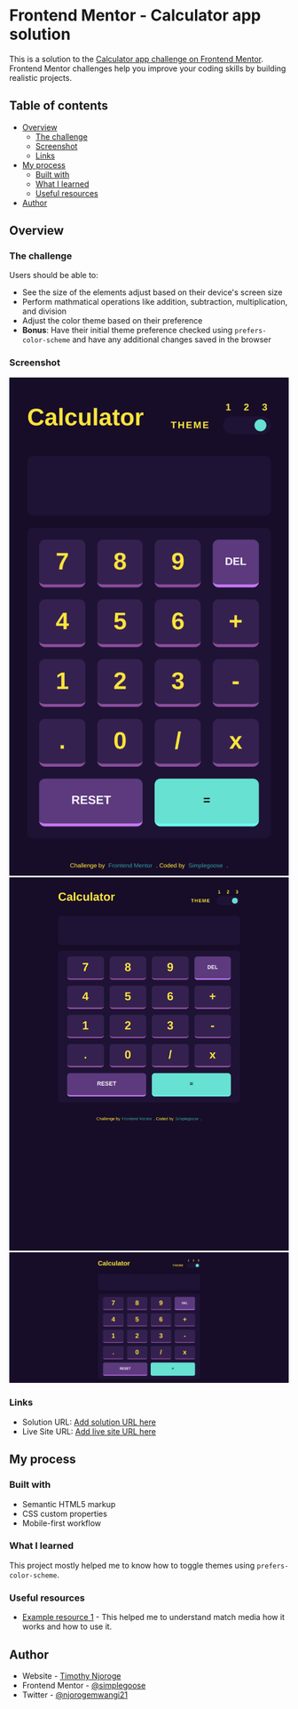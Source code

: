 # Frontend Mentor - Calculator app solution

This is a solution to the [Calculator app challenge on Frontend Mentor](https://www.frontendmentor.io/challenges/calculator-app-9lteq5N29). Frontend Mentor challenges help you improve your coding skills by building realistic projects. 

## Table of contents

- [Overview](#overview)
  - [The challenge](#the-challenge)
  - [Screenshot](#screenshot)
  - [Links](#links)
- [My process](#my-process)
  - [Built with](#built-with)
  - [What I learned](#what-i-learned)
  - [Useful resources](#useful-resources)
- [Author](#author)

## Overview

### The challenge

Users should be able to:

- See the size of the elements adjust based on their device's screen size
- Perform mathmatical operations like addition, subtraction, multiplication, and division
- Adjust the color theme based on their preference
- **Bonus**: Have their initial theme preference checked using `prefers-color-scheme` and have any additional changes saved in the browser

### Screenshot

![mobile](./screenshots/screenshot_(iPhone%20SE).png)
![tablet](./screenshots/screenshot_(iPad%20Mini).png)
![desktop](./screenshots/screenshot_(PC).png)

### Links

- Solution URL: [Add solution URL here](https://github.com/simplegoose/calculator-app.git)
- Live Site URL: [Add live site URL here](https://simplegoose-calculator-app.vercel.app/)

## My process

### Built with

- Semantic HTML5 markup
- CSS custom properties
- Mobile-first workflow

### What I learned

This project mostly helped me to know how to toggle themes using `prefers-color-scheme`.

### Useful resources

- [Example resource 1](https://developer.mozilla.org/en-US/docs/Web/API/Window/matchMedia) - This helped me to understand match media how it works and how to use it.

## Author

- Website - [Timothy Njoroge](https://timothynjoroge.herokuapp.com)
- Frontend Mentor - [@simplegoose](https://www.frontendmentor.io/profile/simplegoose)
- Twitter - [@njorogemwangi21](https://www.twitter.com/njorogemwangi21)

